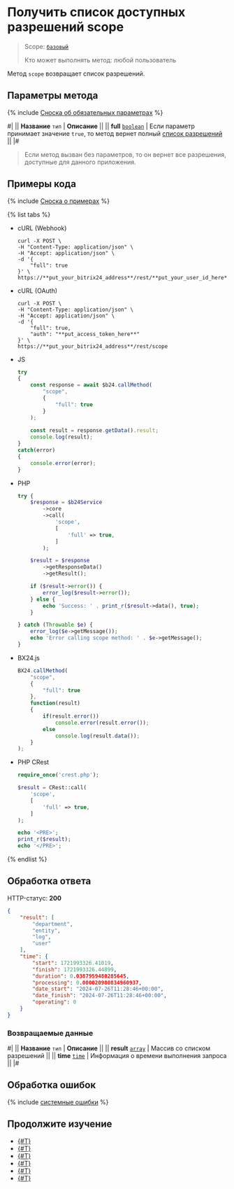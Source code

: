 # Получить список доступных разрешений scope

> Scope: [`базовый`](../../scopes/permissions.md)
>
> Кто может выполнять метод: любой пользователь

Метод `scope` возвращает список разрешений.

## Параметры метода

{% include [Сноска об обязательных параметрах](../../../_includes/required.md) %}

#|
|| **Название**
`тип` | **Описание** ||
|| **full**
[`boolean`](../../data-types.md) | Если параметр принимает значение `true`, то метод вернет полный [список разрешений](../../scopes/permissions.md) ||
|#

> Если метод вызван без параметров, то он вернет все разрешения, доступные для данного приложения.

## Примеры кода

{% include [Сноска о примерах](../../../_includes/examples.md) %}

{% list tabs %}

- cURL (Webhook)

    ```curl
    curl -X POST \
    -H "Content-Type: application/json" \
    -H "Accept: application/json" \
    -d '{
        "full": true
    }' \
    https://**put_your_bitrix24_address**/rest/**put_your_user_id_here**/**put_your_webbhook_here**/scope
    ```

- cURL (OAuth)

    ```curl
    curl -X POST \
    -H "Content-Type: application/json" \
    -H "Accept: application/json" \
    -d '{
        "full": true,
        "auth": "**put_access_token_here**"
    }' \
    https://**put_your_bitrix24_address**/rest/scope
    ```

- JS


    ```js
    try
    {
    	const response = await $b24.callMethod(
    		"scope",
    		{
    			"full": true
    		}
    	);
    	
    	const result = response.getData().result;
    	console.log(result);
    }
    catch(error)
    {
    	console.error(error);
    }
    ```

- PHP


    ```php
    try {
        $response = $b24Service
            ->core
            ->call(
                'scope',
                [
                    'full' => true,
                ]
            );
    
        $result = $response
            ->getResponseData()
            ->getResult();
    
        if ($result->error()) {
            error_log($result->error());
        } else {
            echo 'Success: ' . print_r($result->data(), true);
        }
    
    } catch (Throwable $e) {
        error_log($e->getMessage());
        echo 'Error calling scope method: ' . $e->getMessage();
    }
    ```

- BX24.js

    ```js
    BX24.callMethod(
        "scope",
        {
            "full": true
        },
        function(result)
        {
            if(result.error())
                console.error(result.error());
            else
                console.log(result.data());
        }
    );
    ```

- PHP CRest

    ```php
    require_once('crest.php');

    $result = CRest::call(
        'scope',
        [
            'full' => true,
        ]
    );

    echo '<PRE>';
    print_r($result);
    echo '</PRE>';
    ```

{% endlist %}

## Обработка ответа

HTTP-статус: **200**

```json
{
    "result": [
        "department",
        "entity",
        "log",
        "user"
    ],
    "time": {
        "start": 1721993326.41019,
        "finish": 1721993326.44899,
        "duration": 0.0387959480285645,
        "processing": 0.000020980834960937,
        "date_start": "2024-07-26T11:28:46+00:00",
        "date_finish": "2024-07-26T11:28:46+00:00",
        "operating": 0
    }
}
```

### Возвращаемые данные

#|
|| **Название**
`тип` | **Описание** ||
|| **result**
[`array`](../../data-types.md) | Массив со списком разрешений ||
|| **time**
[`time`](../../data-types.md) | Информация о времени выполнения запроса ||
|#

## Обработка ошибок

{% include [системные ошибки](../../../_includes/system-errors.md) %}

## Продолжите изучение

- [{#T}](./method-get.md)
- [{#T}](./app-info.md)
- [{#T}](./access-name.md)
- [{#T}](./feature-get.md)
- [{#T}](./server-time.md)
- [{#T}](./methods.md)